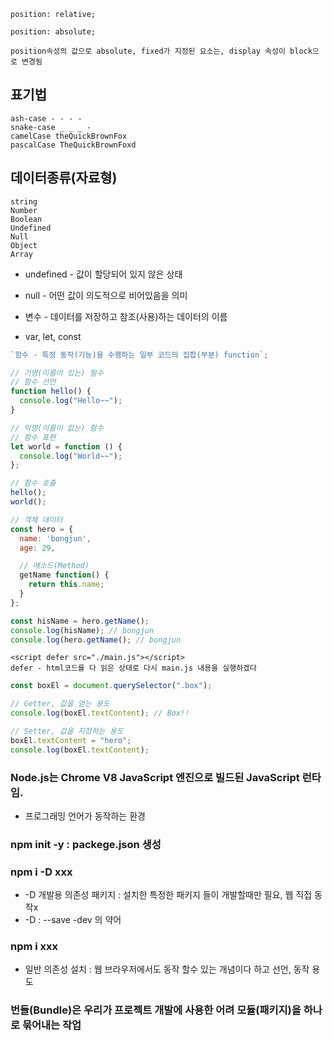     position: relative;

    position: absolute;

    position속성의 값으로 absolute, fixed가 지정된 요소는, display 속성이 block으로 변경됨

## 표기법

    ash-case - - - -
    snake-case _ _ _ -
    camelCase theQuickBrownFox
    pascalCase TheQuickBrownFoxd

## 데이터종류(자료형)

    string
    Number
    Boolean
    Undefined
    Null
    Object
    Array

- undefined - 값이 할당되어 있지 않은 상태
- null - 어떤 값이 의도적으로 비어있음을 의미

- 변수 - 데이터를 저장하고 참조(사용)하는 데이터의 이름

- var, let, const

```js
`함수 - 특정 동작(기능)을 수행하는 일부 코드의 집합(부분) function`;

// 기명(이름이 있는) 함수
// 함수 선언
function hello() {
  console.log("Hello~~");
}

// 익명(이름이 없는) 함수
// 함수 표현
let world = function () {
  console.log("World~~");
};

// 함수 호출
hello();
world();
```

```js
// 객체 데이터
const hero = {
  name: 'bongjun',
  age: 29,

  // 메소드(Method)
  getName function() {
    return this.name;
  }
};

const hisName = hero.getName();
console.log(hisName); // bongjun
console.log(hero.getName(); // bongjun
```

```
<script defer src="./main.js"></script>
defer - html코드를 다 읽은 상태로 다시 main.js 내용을 실행하겠다
```

```js
const boxEl = document.querySelector(".box");

// Getter, 값을 얻는 용도
console.log(boxEl.textContent); // Box!!

// Setter, 값을 지정하는 용도
boxEl.textContent = "hero";
console.log(boxEl.textContent);
```

### Node.js는 Chrome V8 JavaScript 엔진으로 빌드된 JavaScript 런타임.

- 프로그래밍 언어가 동작하는 환경

### npm init -y : packege.json 생성

### npm i -D xxx

- -D 개발용 의존성 패키지 : 설치한 특정한 패키지 들이 개발할때만 필요, 웹 직접 동작x
- -D : --save -dev 의 약어

### npm i xxx

- 일반 의존성 설치 : 웹 브라우저에서도 동작 할수 있는 개념이다 하고 선언, 동작 용도

### 번들(Bundle)은 우리가 프로젝트 개발에 사용한 어려 모듈(패키지)을 하나로 묶어내는 작업
